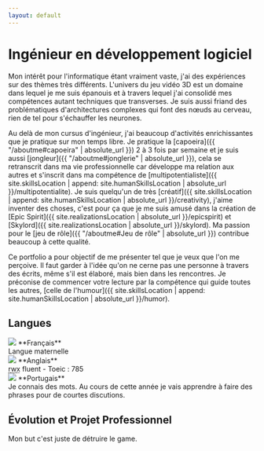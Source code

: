 ```yaml
---
layout: default
---
```

# Ingénieur en développement logiciel

Mon intérêt pour l'informatique étant vraiment vaste, j'ai des expériences sur des thèmes très différents. L'univers du jeu vidéo 3D est un domaine dans lequel je me suis épanouis et à travers lequel j'ai consolidé mes compétences autant techniques que transverses. Je suis aussi friand des problématiques d'architectures complexes qui font des nœuds au cerveau, rien de tel pour s'échauffer les neurones.

Au delà de mon cursus d'ingénieur, j'ai beaucoup d'activités enrichissantes que je pratique sur mon temps libre. Je pratique la [capoeira]({{ "/aboutme#capoeira" | absolute_url }}) 2 à 3 fois par semaine et je suis aussi [jongleur]({{ "/aboutme#jonglerie" | absolute_url }}), cela se retranscrit dans ma vie professionnelle car développe ma relation aux autres et s'inscrit dans ma compétence de [multipotentialiste]({{ site.skillsLocation | append: site.humanSkillsLocation |  absolute_url }}/multipotentialite).
Je suis quelqu'un de très [créatif]({{ site.skillsLocation | append: site.humanSkillsLocation |  absolute_url }}/creativity), j'aime inventer des choses, c'est pour ça que je me suis amusé dans la création de [Epic Spirit]({{ site.realizationsLocation |  absolute_url }}/epicspirit) et [Skylord]({{ site.realizationsLocation |  absolute_url }}/skylord). Ma passion pour le [jeu de rôle]({{ "/aboutme#Jeu de rôle" | absolute_url }}) contribue beaucoup à cette qualité.

Ce portfolio a pour objectif de me présenter tel que je veux que l'on me perçoive. Il faut garder à l'idée qu'on ne cerne pas une personne à travers des écrits, même s'il est élaboré, mais bien dans les rencontres.
Je préconise de commencer votre lecture par la compétence qui guide toutes les autres, [celle de l'humour]({{ site.skillsLocation | append: site.humanSkillsLocation |  absolute_url }}/humor).

## Langues

<img src="{{ site.imagesLocation | absolute_url}}/flag_fr.png" class="icon"/>
**Français**
<div style="clear: both;">Langue maternelle</div>

<img src="{{ site.imagesLocation | absolute_url}}/flag_enus.png" class="icon"/>
**Anglais**
<div style="clear: both;"><abbr title="Read">r</abbr><abbr title="Write">w</abbr><abbr title="Execute. J'entends par là, travailler en anglais">x</abbr> fluent - Toeic : 785</div>

<img src="{{ site.imagesLocation | absolute_url}}/flag_brazil.png" class="icon"/>
**Portugais**
<div style="clear: both;">Je connais des mots. Au cours de cette année je vais apprendre à faire des phrases pour de courtes discutions.</div>

## Évolution et Projet Professionnel

Mon but c'est juste de détruire le game.
